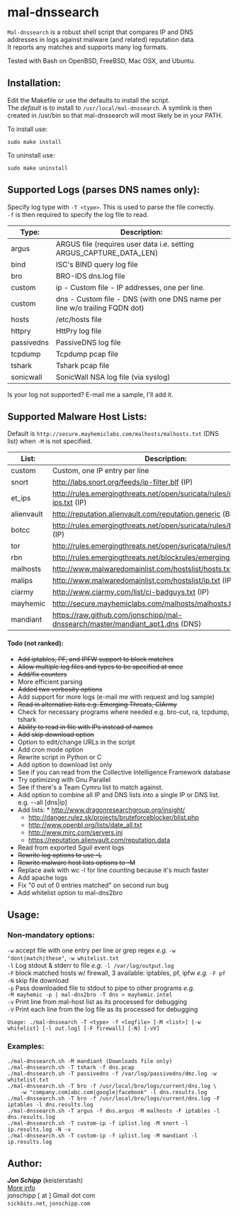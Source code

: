 # mal-dnssearch

`Mal-dnssearch` is a robust shell script that compares IP and DNS <br>
addresses in logs against malware (and related) reputation data. <br>
It reports any matches and supports many log formats. <br>

Tested with Bash on OpenBSD, FreeBSD, Mac OSX, and Ubuntu.

## Installation:

Edit the Makefile or use the defaults to install the script. <br>
The *default* is to install to `/usr/local/mal-dnssearch`.
A symlink is then created in /usr/bin so that mal-dnssearch will most likely be in your PATH.

To install use:
```shell
sudo make install
```

To uninstall use:
```shell
sudo make uninstall
```

## Supported Logs (parses DNS names only):

Specify log type with `-T <type>`. This is used to parse the file correctly. <br>
`-f` is then required to specify the log file to read.

Type:      |    Description:
-----------|----------------
argus      |    ARGUS file (requires user data i.e. setting ARGUS_CAPTURE_DATA_LEN)
bind       |    ISC's BIND query log file
bro        |    BRO-IDS dns.log file
custom|ip  -    Custom file - IP addresses, one per line.
custom|dns -    Custom file - DNS (with one DNS name per line w/o trailing FQDN dot)
hosts      |    /etc/hosts file
httpry     |    HttPry log file
passivedns |    PassiveDNS log file
tcpdump    |    Tcpdump pcap file
tshark     |    Tshark pcap file
sonicwall  |    SonicWall NSA log file (via syslog)

Is your log not supported? E-mail me a sample, I'll add it.

## Supported Malware Host Lists:

Default is `http://secure.mayhemiclabs.com/malhosts/malhosts.txt` (DNS list) when
`-M` is not specified.

List:      |     Description:
-----------|-----------------
custom     |     Custom, one IP entry per line
snort      |     http://labs.snort.org/feeds/ip-filter.blf (IP)
et_ips     |     http://rules.emergingthreats.net/open/suricata/rules/compromised-ips.txt (IP)
alienvault |     http://reputation.alienvault.com/reputation.generic (BIG file) (IP)
botcc      |     http://rules.emergingthreats.net/open/suricata/rules/botcc.rules (IP)
tor        | 	 http://rules.emergingthreats.net/open/suricata/rules/tor.rules (IP)
rbn        | 	 http://rules.emergingthreats.net/blockrules/emerging-rbn.rules (IP)
malhosts   |     http://www.malwaredomainlist.com/hostslist/hosts.txt (DNS)
malips     |     http://www.malwaredomainlist.com/hostslist/ip.txt (IP)
ciarmy     |     http://www.ciarmy.com/list/ci-badguys.txt (IP)
mayhemic   |     http://secure.mayhemiclabs.com/malhosts/malhosts.txt (DNS)
mandiant   | 	 https://raw.github.com/jonschipp/mal-dnssearch/master/mandiant_apt1.dns (DNS)

#### Todo (not ranked):

   * ~~Add iptables, PF, and IPFW support to block matches~~
   * ~~Allow multiple log files and types to be specified at once~~
   * ~~Add/fix counters~~
   * More efficient parsing
   * ~~Added two verbosity options~~
   * Add support for more logs (e-mail me with request and log sample)
   * ~~Read in alternative lists e.g. Emerging Threats, CIArmy~~
   * Check for necessary programs where needed e.g. bro-cut, ra, tcpdump, tshark
   * ~~Ability to read in file with IPs instead of names~~
   * ~~Add skip download option~~
   * Option to edit/change URLs in the script
   * Add cron mode option
   * Rewrite script in Python or C
   * Add option to download list only
   * See if you can read from the Collective Intelligence Framework database
   * Try optimizing with Gnu Parallel
   * See if there's a Team Cymru list to match against.
   * Add option to combine all IP and DNS lists into a single IP or DNS list. e.g. --all [dns|ip]
   * Add lists:
   	* http://www.dragonresearchgroup.org/insight/
    	* http://danger.rulez.sk/projects/bruteforceblocker/blist.php
    	* http://www.openbl.org/lists/date_all.txt
    	* http://www.mirc.com/servers.ini
    	* https://reputation.alienvault.com/reputation.data
   * Read from exported Sguil event logs
   * ~~Rewrite log options to use -L <log type>~~
   * ~~Rewrite malware host lists options to -M <list>~~
   * Replace awk with wc -l for line counting because it's much faster
   * Add apache logs
   * Fix "0 out of 0 entries matched" on second run bug
   * Add whitelist option to mal-dns2bro

## Usage:

### Non-mandatory options:

`-w` accept file with one entry per line or grep regex *e.g*. `-w "dont|match|these"`, `-w whitelist.txt` <br>
`-l` Log stdout & stderr to file  *e.g.* `-l /var/log/output.log` <br>
`-F` block matched hosts w/ firewall, 3 available: iptables, pf, ipfw *e.g.* `-F pf` <br>
`-N` skip file download <br>
`-p` Pass downloaded file to stdout to pipe to other programs *e.g.* <br>
	`-M mayhemic -p | mal-dns2bro -T dns > mayhemic.intel` <br>
`-v` Print line from mal-host list as its processed for debugging <br>
`-V` Print each line from the log file as its processed for debugging <br>

```shell
Usage: ./mal-dnssearch -T <type> -f <logfile> [-M <list>] [-w whitelist] [-l out.log] [-F firewall] [-N] [-vV]
```

### Examples:

```shell
./mal-dnssearch.sh -M mandiant (Downloads file only)
./mal-dnssearch.sh -T tshark -f dns.pcap
./mal-dnssearch.sh -T passivedns -f /var/log/passivedns/dmz.log -w whitelist.txt
./mal-dnssearch.sh -T bro -f /usr/local/bro/logs/current/dns.log \
	-w "company.com|abc.com|google|facebook" -l dns.results.log
./mal-dnssearch.sh -T bro -f /usr/local/bro/logs/current/dns.log -F iptables -l dns.results.log
./mal-dnssearch.sh -T argus -f dns.argus -M malhosts -F iptables -l dns.results.log
./mal-dnssearch.sh -T custom-ip -f iplist.log -M snort -l ip.results.log -N -v
./mal-dnssearch.sh -T custom-ip -f iplist.log -M mandiant -l ip.results.log
```

## Author:
***Jon Schipp*** (keisterstash) <br>
[More info](https://sickbits.net/finding-malware-by-dns-cache-snooping/) <br>
jonschipp [ at ] Gmail dot com <br>
`sickbits.net`, `jonschipp.com`
